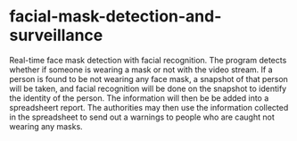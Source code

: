 # facial-mask-detection-and-surveillance
Real-time face mask detection with facial recognition. The program detects whether if someone is wearing a mask or not with the video stream. 
If a person is found to be not wearing any face mask, a snapshot of that person will be taken, and facial recognition will be done on the snapshot to identify the identity of the person.
The information will then be be added into a spreadsheert report.
The authorities may then use the information collected in the spreadsheet to send out a warnings to people who are caught not wearing any masks.
